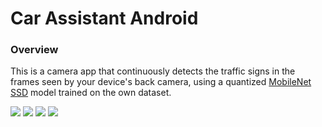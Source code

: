 # Car Assistant Android
### Overview
This is a camera app that continuously detects the traffic signs in the frames seen by your device's back camera, using a quantized [MobileNet SSD](https://github.com/tensorflow/models/tree/master/research/object_detection) model trained on the own dataset.

![](screens/screenshot_0.jpg) ![](screens/screenshot_0.jpg) ![](screens/screenshot_0.jpg) ![](screens/screenshot_0.jpg)


